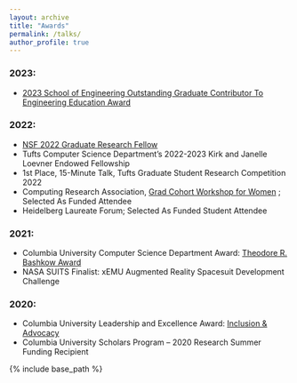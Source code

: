 ```yaml
---
layout: archive
title: "Awards"
permalink: /talks/
author_profile: true
---
```


<!-- {% for post in site.talks reversed %}
  {% include archive-single-talk.html %}
{% endfor %} -->

<h3> <strong>2023:</strong></h3>

<ul>
    <li>
        <a href="https://engineering.tufts.edu/news-events/news/2023-graduate-awards-announced">2023 School of Engineering Outstanding Graduate Contributor To Engineering Education Award</a>
    </li>
</ul>

<h3><strong>2022:</strong></h3>

<ul>
    <li>
        <a href="https://engineering.tufts.edu/news-events/news/students-awarded-nsf-grpf-fellowships">NSF 2022 Graduate Research Fellow</a>
    </li>
    <li>Tufts Computer Science Department&#8217;s 2022-2023 Kirk and Janelle Loevner Endowed Fellowship</li>
    <li>
        1st Place, 15-Minute Talk, Tufts Graduate Student Research Competition 2022
    </li>
    <li>
        Computing Research Association, 
        <a href="https://cra.org/cra-wp/grad-cohort-for-women/">Grad Cohort Workshop for Women</a>
        ; Selected As Funded Attendee
    </li>
    <li> 
        Heidelberg Laureate Forum; Selected As Funded Student Attendee
    </li>
</ul>

<h3><strong>2021:</strong></h3>

<ul>
    <li>
        Columbia University Computer Science Department Award: 
        <a href="https://www.cs.columbia.edu/wp-content/uploads/2021/04/CS_Highlights2021_rev.pdf">Theodore R. Bashkow Award</a>
    </li>
    <li>NASA SUITS Finalist: xEMU Augmented Reality Spacesuit Development Challenge</li>
</ul>

<h3><strong>2020:</strong></h3>

<ul>
    <li>
        Columbia University Leadership and Excellence Award: 
        <a href="https://www.cc-seas.columbia.edu/awards/descriptions">Inclusion &amp; Advocacy</a>
    </li>
    <li>Columbia University Scholars Program &#8211; 2020 Research Summer Funding Recipient</li>
</ul>


{% include base_path %}